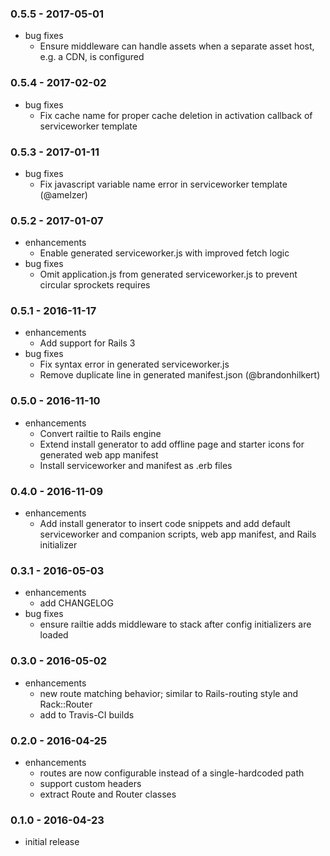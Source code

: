 ### 0.5.5 - 2017-05-01

* bug fixes
  * Ensure middleware can handle assets when a separate asset host, e.g. a CDN,
    is configured

### 0.5.4 - 2017-02-02

* bug fixes
  * Fix cache name for proper cache deletion in activation callback of serviceworker template

### 0.5.3 - 2017-01-11

* bug fixes
  * Fix javascript variable name error in serviceworker template (@amelzer)

### 0.5.2 - 2017-01-07

* enhancements
  * Enable generated serviceworker.js with improved fetch logic
* bug fixes
  * Omit application.js from generated serviceworker.js to prevent circular
    sprockets requires

### 0.5.1 - 2016-11-17

* enhancements
  * Add support for Rails 3
* bug fixes
  * Fix syntax error in generated serviceworker.js
  * Remove duplicate line in generated manifest.json (@brandonhilkert)

### 0.5.0 - 2016-11-10

* enhancements
  * Convert railtie to Rails engine
  * Extend install generator to add offline page and starter icons for generated web app manifest
  * Install serviceworker and manifest as .erb files

### 0.4.0 - 2016-11-09

* enhancements
  * Add install generator to insert code snippets and add default serviceworker
    and companion scripts, web app manifest, and Rails initializer

### 0.3.1 - 2016-05-03

* enhancements
  * add CHANGELOG
* bug fixes
  * ensure railtie adds middleware to stack after config initializers are loaded

### 0.3.0 - 2016-05-02

* enhancements
  * new route matching behavior; similar to Rails-routing style and Rack::Router
  * add to Travis-CI builds

### 0.2.0 - 2016-04-25

* enhancements
  * routes are now configurable instead of a single-hardcoded path
  * support custom headers
  * extract Route and Router classes

### 0.1.0 - 2016-04-23

* initial release
